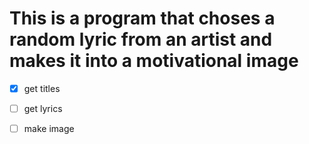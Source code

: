 # This is a program that choses a random lyric from an artist and makes it into a motivational image

- [x] get titles
- [ ] get lyrics
- [ ] make image

